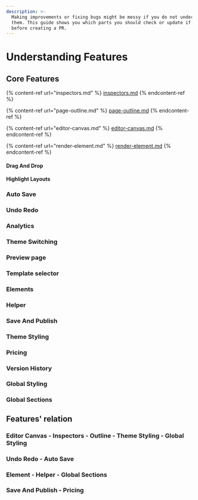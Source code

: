 ```yaml
---
description: >-
  Making improvements or fixing bugs might be messy if you do not understand
  them. This guide shows you which parts you should check or update if needed
  before creating a PR.
---
```


# Understanding Features

## Core Features

{% content-ref url="inspectors.md" %}
[inspectors.md](inspectors.md)
{% endcontent-ref %}

{% content-ref url="page-outline.md" %}
[page-outline.md](page-outline.md)
{% endcontent-ref %}

{% content-ref url="editor-canvas.md" %}
[editor-canvas.md](editor-canvas.md)
{% endcontent-ref %}

{% content-ref url="render-element.md" %}
[render-element.md](render-element.md)
{% endcontent-ref %}

#### Drag And Drop

#### Highlight Layouts

### Auto Save

### Undo Redo

### Analytics

### Theme Switching

### Preview page

### Template selector

### Elements

### Helper

### Save And Publish

### Theme Styling

### Pricing

### Version History

### Global Styling

### Global Sections

## Features' relation

### Editor Canvas - Inspectors - Outline - Theme Styling - Global Styling

### Undo Redo - Auto Save

### Element - Helper - Global Sections

### Save And Publish - Pricing



